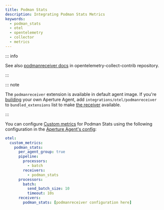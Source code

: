 ```yaml
---
title: Podman Stats
description: Integrating Podman Stats Metrics
keywords:
  - podman_stats
  - otel
  - opentelemetry
  - collector
  - metrics
---
```


::: info

See also [podmanreceiver docs][receiver] in opentelemetry-collect-contrib
repository.

:::

::: note

The `podmanreceiver` extension is available in default agent image. If you're
[building][build] your own Aperture Agent, add
`integrations/otel/podmanreceiver` to `bundled_extensions` list to make [the
receiver][receiver] available.

:::

You can configure [Custom metrics][custom-metrics] for Podman Stats using the
following configuration in the [Aperture Agent's config][agent-config]:

```yaml
otel:
  custom_metrics:
    podman_stats:
      per_agent_group: true
      pipeline:
        processors:
          - batch
        receivers:
          - podman_stats
      processors:
        batch:
          send_batch_size: 10
          timeout: 10s
      receivers:
        podman_stats: [podmanreceiver configuration here]
```

[build]: /reference/aperturectl/build/agent/agent.md
[receiver]:
  https://github.com/open-telemetry/opentelemetry-collector-contrib/tree/main/receiver/podmanreceiver
[custom-metrics]: /reference/configuration/agent.md#custom-metrics-config
[agent-config]: /reference/configuration/agent.md#agent-o-t-e-l-config
